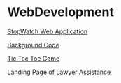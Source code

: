 # WebDevelopment

<a href="https://creativeminder.github.io/WebDevelopment/StopWatch%20Web%20Application/Stopwatch.html">StopWatch Web Application</a>

<a href="https://creativeminder.github.io/WebDevelopment/Tic%20Tac%20Toe%20Game/background.html">Background Code</a>

<a href="https://creativeminder.github.io/WebDevelopment/Tic%20Tac%20Toe%20Game/index.html">Tic Tac Toe Game</a>

<a href="https://creativeminder.github.io/WebDevelopment/landing%20page/index.html">Landing Page of Lawyer Assistance</a>

 

